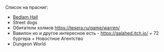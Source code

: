 
Список на прасниг:
- [Bedlam Hall](https://mentor.pbta.su/editor.phtml?v=a0f632b6c65a3b1d9b57676ec9e98305)
- Street dogs
- Обитатели холмов https://tesera.ru/game/warren/
- Вавилон но и другое интересное есть - https://galahed.itch.io/ + 72 бургера + Новостное Агентство
- Dungeon World
